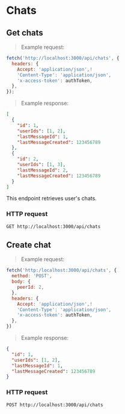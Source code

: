 # Chats

## Get chats

> Example request:

```javascript
fetch('http://localhost:3000/api/chats', {
  headers: {
    Accept: 'application/json',!
    'Content-Type': 'application/json',
    'x-access-token': authToken,
  },
});
```

> Example response:

```json
[
  {
    "id": 1,
    "userIds": [1, 2],
    "lastMessageId": 1,
    "lastMessageCreated": 123456789
  },
  {
    "id": 2,
    "userIds": [1, 3],
    "lastMessageId": 2,
    "lastMessageCreated": 123456789
  }
]
```

This endpoint retrieves user's chats.

### HTTP request

`GET http://localhost:3000/api/chats`

## Create chat

> Example request:

```javascript
fetch('http:/localhost:3000/api/chats', {
  method: 'POST',
  body: {
    peerId: 2,
  },
  headers: {
    Accept: 'application/json',!
    'Content-Type': 'application/json',
    'x-access-token': authToken,
  },
})
```

> Example response:

```json
{
  "id": 1,
  "userIds": [1, 2],
  "lastMessageId": 1,
  "lastMessageCreated": 123456789
}
```

### HTTP request

`POST http://localhost:3000/api/chats`
